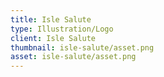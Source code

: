 ```yaml
---
title: Isle Salute
type: Illustration/Logo
client: Isle Salute
thumbnail: isle-salute/asset.png
asset: isle-salute/asset.png
---
```

